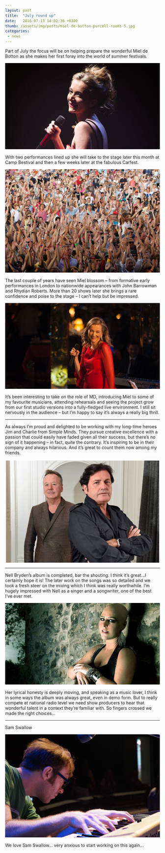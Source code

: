 ```yaml
---
layout: post
title:  "July round up"
date:   2016-07-13 14:02:36 +0300
thumb: /assets/img/posts/miel-de-botton-purcell-rooms-5.jpg
categories:
 - news
---
```


Part of July the focus will be on helping prepare the wonderful Miel de Botton as she makes her first foray into the world of summer festivals.

![miel-de-botton-purcell-rooms-4](/assets/img/posts/miel-de-botton-purcell-rooms-4.jpg)

With two performances lined up she will take to the stage later this month at Camp Bestival and then a few weeks later at the fabulous Carfest.

![8663860_assocImage1](/assets/img/posts/8663860_assocImage1.jpg)

The last couple of years have seen Miel blossom – from formative early performances in London to nationwide appearances with John Barrowman and Rhydian Roberts. More than 20 shows later she brings a rare confidence and poise to the stage – I can’t help but be impressed.

![miel-press-shot-5](/assets/img/posts/miel-press-shot-5.jpg)

It’s been interesting to take on the role of MD, introducing Miel to some of my favourite musicians, attending rehearsals and seeing the project grow from our first studio versions into a fully-fledged live environment. I still sit nervously in the audience – but I’m happy to say it’s always a really big thrill.

<hr />

As always I’m proud and delighted to be working with my long-time heroes Jim and Charlie from Simple Minds. They pursue creative excellence with a passion that could easily have faded given all their success, but there’s no sign of it happening – in fact, quite the contrary. It’s inspiring to be in their company and always hilarious. And it’s great to count them now among my friends.

![simple-minds-images](/assets/img/posts/simple-minds-images.jpg)

<hr />

Nell Bryden’s album is completed, bar the shouting. I think it’s great…I certainly hope it is! The later work on the songs was so detailed and we took a fresh steer on the mixing which I think was really worthwhile. I’m hugely impressed with Nell as a singer and a songwriter, one of the best I’ve ever met.

![nell-bryden-607742481](/assets/img/posts/nell-bryden-607742481.jpg)

Her lyrical honesty is deeply moving, and speaking as a music lover, I think in some ways the album was always great, even in demo form. But to really compete at national radio level we need show producers to hear that wonderful talent in a context they’re familiar with. So fingers crossed we made the right choices…

<hr />

Sam Swallow

![sam-swallow](/assets/img/posts/sam-swallow.jpg)

We love Sam Swallow… very anxious to start working on this again…